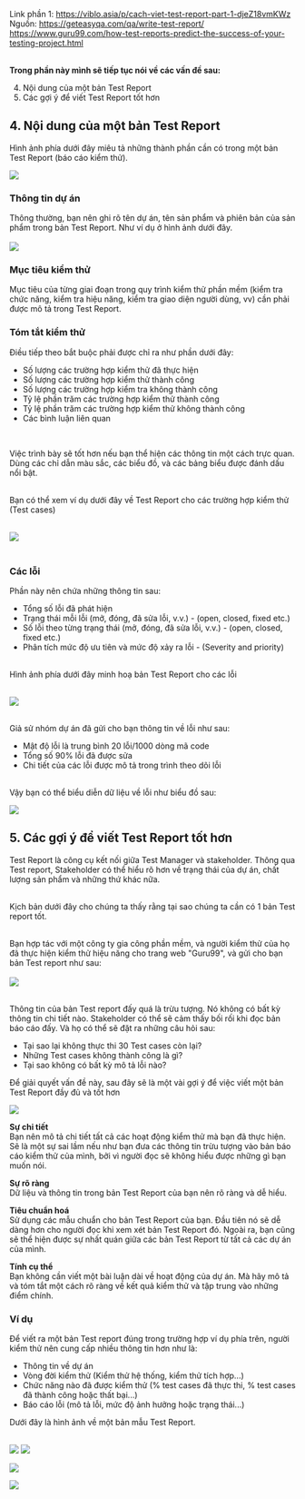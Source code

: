 Link phần 1: https://viblo.asia/p/cach-viet-test-report-part-1-djeZ18vmKWz <br>
Nguồn: https://geteasyqa.com/qa/write-test-report/  <br>
https://www.guru99.com/how-test-reports-predict-the-success-of-your-testing-project.html

 <br>**Trong phần này mình sẽ tiếp tục nói về các vấn đề sau:** 

4. Nội dung của một bản Test Report <br>
5. Các gợi ý để viết Test Report tốt hơn

## 4. Nội dung của một bản Test Report

Hình ảnh phía dưới đây miêu tả những thành phần cần có trong một bản Test Report (báo cáo kiểm thử).

![](https://images.viblo.asia/bbd7a0d5-2a61-4a04-8f20-930eb5a8f26c.png)


### Thông tin dự án
Thông thường, bạn nên ghi rõ tên dự án, tên sản phẩm và phiên bản của sản phẩm trong bản Test Report. Như ví dụ ở hình ảnh dưới đây.  
<br>
![](https://images.viblo.asia/ad878a20-b32f-4caa-a61e-d022f9cb70ed.png)

### Mục tiêu kiểm thử
Mục tiêu của từng giai đoạn trong quy trình kiểm thử phần mềm (kiểm tra chức năng, kiểm tra hiệu năng, kiểm tra giao diện người dùng, vv) cần phải được mô tả trong Test Report.

### Tóm tắt kiểm thử
Điều tiếp theo bắt buộc phải được chỉ ra như phần dưới đây: <br>
- Số lượng các trường hợp kiểm thử đã thực hiện <br>
- Số lượng các trường hợp kiểm thử thành công <br>
- Số lượng các trường hợp kiểm tra không thành công <br>
- Tỷ lệ phần trăm các trường hợp kiểm thử thành công <br>
- Tỷ lệ phần trăm các trường hợp kiểm thử không thành công <br>
- Các bình luận liên quan 
<br>


Việc trình bày sẽ tốt hơn nếu bạn thể hiện các thông tin một cách trực quan. Dùng các chỉ dẫn màu sắc, các biểu đồ, và các bảng biểu được đánh dấu nổi bật. 

<br>
Bạn có thể xem ví dụ dưới đây về Test Report cho các trường hợp kiểm thử (Test cases)
 

 <br>![](https://images.viblo.asia/bd71fece-c0f0-40eb-a777-f6024dbb90b1.png)
 
###  <br>Các lỗi
Phần này nên chứa những thông tin sau:  <br>
- Tổng số lỗi đã phát hiện  <br>
- Trạng thái mỗi lỗi (mở, đóng, đã sửa lỗi, v.v.) - (open, closed, fixed etc.) <br>
- Số lỗi theo từng trạng thái (mở, đóng, đã sửa lỗi, v.v.) - (open, closed, fixed etc.) <br>
- Phân tích mức độ ưu tiên và mức độ xảy ra lỗi -  (Severity and priority)

 <br>
Hình ảnh phía dưới đây minh hoạ bản Test Report cho các lỗi
 
 <br>![](https://images.viblo.asia/ad9a5e1b-b3b2-476f-9555-a0dd10196705.png)

 <br>Giả sử nhóm dự án đã gửi cho bạn thông tin về lỗi như sau: <br>
- Mật độ lỗi là trung bình 20 lỗi/1000 dòng mã code <br>
- Tổng số 90% lỗi đã được sửa <br>
- Chi tiết của các lỗi được mô tả trong trình theo dõi lỗi

 <br>Vậy bạn có thể biểu diễn dữ liệu về lỗi như biểu đồ sau: 
 
 ![](https://images.viblo.asia/8ffdafac-34b7-4010-a60d-70f1291139f3.png)


## 5. Các gợi ý để viết Test Report tốt hơn
Test Report là công cụ kết nối giữa Test Manager và stakeholder. Thông qua Test report, Stakeholder có thể hiểu rõ hơn về trạng thái của dự án, chất lượng sản phẩm và những thứ khác nữa.  
<br>

Kịch bản dưới đây cho chúng ta thấy rằng tại sao chúng ta cần có 1 bản Test report tốt.  
<br>

Bạn hợp tác với một công ty gia công phần mềm, và người kiểm thử của họ đã thực hiện kiểm thử 
hiệu năng cho trang web "Guru99", và gửi cho bạn bản Test report như sau:  
 <br>
![](https://images.viblo.asia/c1356093-028a-4145-be79-bf4c0609b464.png)

 <br>
Thông tin của bản Test report đấy quá là trừu tượng. Nó không có bất kỳ thông tin chi tiết nào. Stakeholder có thể sẽ cảm thấy bối rối khi đọc bản báo cáo đấy. Và họ có thể sẽ đặt ra những câu hỏi sau: 

- Tại sao lại không thực thi 30 Test cases còn lại?
- Những Test cases không thành công là gì?
- Tại sao không có bất kỳ mô tả lỗi nào?

Để giải quyết vấn đề này, sau đây sẽ là một vài gợi ý để việc viết một bản Test Report đầy đủ và tốt hơn

![](https://images.viblo.asia/17c7b868-e0bf-491d-abcc-490d04b10a7d.png)

**Sự chi tiết**
<br>Bạn nên mô tả chi tiết tất cả các hoạt động kiểm thử mà bạn đã thực hiện. Sẽ là một sự sai lầm nếu như bạn đưa các thông tin trừu tượng vào bản báo cáo kiểm thử của mình, bởi vì người đọc sẽ không hiểu được những gì bạn muốn nói. 

**Sự rõ ràng**
<br>Dữ liệu và thông tin trong bản Test Report của bạn nên rõ ràng và dễ hiểu. 

**Tiêu chuẩn hoá**
<br>Sử dụng các mẫu chuẩn cho bản Test Report của bạn. Đầu tiên nó sẽ dễ dàng hơn cho người đọc khi xem xét bản Test Report đó. Ngoài ra, bạn cũng sẽ thể hiện được sự nhất quán giữa các bản Test Report từ tất cả các dự án của mình.

**Tính cụ thể**
<br>Bạn không cần viết một bài luận dài về hoạt động của dự án. Mà hãy mô tả và tóm tắt một cách rõ ràng về kết quả kiểm thử và tập trung vào những điểm chính.

### Ví dụ
Để viết ra một bản Test report đúng trong trường hợp ví dụ phía trên, người kiểm thử nên cung cấp nhiều thông tin hơn như là: 
<br>
- Thông tin về dự án
- Vòng đời kiểm thử (Kiểm thử hệ thống, kiểm thử tích hợp...)
- Chức năng nào đã được kiểm thử (% test cases đã thực thi, % test cases đã thành công hoặc thất bại...)
- Báo cáo lỗi (mô tả lỗi, mức độ ảnh hưởng hoặc trạng thái...)


Dưới đây là hình ảnh về một bản mẫu Test Report.  
<br>

![](https://images.viblo.asia/25acb76a-c2a7-4eb2-bb24-32e0206d5f2e.png)
![](https://images.viblo.asia/9299c2c3-cfbb-475e-ba9c-5fc558eb61cb.png)

![](https://images.viblo.asia/976a6ec0-0578-4c3a-90a8-26a2a6ea0a86.png)

![](https://images.viblo.asia/ca965fb3-9443-4d32-b234-0d6079eae13a.png)